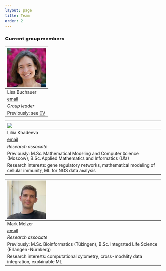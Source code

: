 ```yaml
---
layout: page
title: Team
order: 2
---
```


### Current group members


| <img style="width:9em" src="images/Lisa_square.jpg" align="center">               | 
|:----------------------------------------------------------------------------------| 
| Lisa Buchauer                                                                     |
| [email](mailto:lisa.buchauer@charite.de)                                          |
| _Group leader_                                                                    |
| Previously: see [CV](https://libuchauer.github.io/CV/)                            |



| <img style="width:9em" src="images/Liliia_square.png" align="center">                                                  | 
|:-----------------------------------------------------------------------------------------------------------------------| 
| Liliia Khadeeva                                                                                                        |
| [email](mailto:liliia.khadeeva@bih-charite.de)                                                                         |
| _Research associate_                                                                                                   |
| Previously: M.Sc. Mathematical Modeling and Computer Science (Moscow), B.Sc. Applied Mathematics and Informatics (Ufa) |
| Research interests: gene regulatory networks, mathematical modeling of cellular immunity, ML for NGS data analysis     |



| <img style="width:9em" src="images/Mark_square.jpg" align="center">                            | 
|:-----------------------------------------------------------------------------------------------| 
| Mark Melzer                                                                                    |
| [email](mailto:mark.melzer@charite.de)                                                         |
| _Research associate_                                                                           |
| Previously: M.Sc. Bioinformatics (Tübingen), B.Sc. Integrated Life Science (Erlangen-Nürnberg) |
| Research interests: computational cytometry, cross-modality data integration, explainable ML   |





